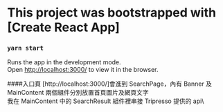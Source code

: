 # This project was bootstrapped with [Create React App]

### `yarn start`

Runs the app in the development mode.\
Open [http://localhost:3000/](http://localhost:3000/) to view it in the browser.

####入口頁
[http://localhost:3000/]會進到 SearchPage，內有 Banner 及 MainContent 兩個組件分別放置首頁圖片及網頁文字\
我在 MainContent 中的 SearchResult 組件裡串接 Tripresso 提供的 api\
